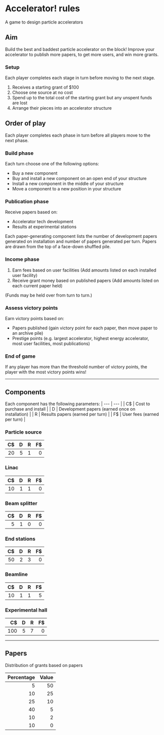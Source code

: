 # Accelerator! rules
A game to design particle accelerators

## Aim
Build the best and baddest particle accelerator on the block! Improve your accelerator to publish more papers, to get more users, and win more grants. 

### Setup
Each player completes each stage in turn before moving to the next stage.
1. Receives a starting grant of $100
2. Choose one source at no cost
3. Spend up to the total cost of the starting grant but any unspent funds are lost
4. Arrange their pieces into an accelerator structure

## Order of play
Each player completes each phase in turn before all players move to the next phase.

### Build phase
Each turn choose one of the following options:
* Buy a new component
* Buy and install a new component on an open end of your structure 
* Install a new component in the middle of your structure
* Move a component to a new position in your structure

### Publication phase
Receive papers based on:
* Accelerator tech development
* Results at experimental stations

Each paper-generating component lists the number of development papers generated on installation and number of papers generated per turn. Papers are drawn from the top of a face-down shuffled pile.

### Income phase
1. Earn fees based on user facilities (Add amounts listed on each installed user facility)
2. Receive grant money based on published papers (Add amounts listed on each current paper held)

(Funds may be held over from turn to turn.)

### Assess victory points
Earn victory points based on:
* Papers published (gain victory point for each paper, then move paper to an archive pile)
* Prestige points (e.g. largest accelerator, highest energy accelerator, most user facilities, most publications)

### End of game
If any player has more than the threshold number of victory points, the player with the most victory points wins!

---

## Components
Each component has the following parameters:
| --- | --- |
| C$ | Cost to purchase and install |
| D | Development papers (earned once on installation) |
| R | Results papers (earned per turn) |
| F$ | User fees (earned per turn) |

### Particle source
| C$ | D | R | F$ |
| --: | --: | --: | --: |
| 20 | 5 | 1 | 0 |

### Linac
| C$ | D | R | F$ |
| --: | --: | --: | --: |
| 10 | 1 | 1 | 0 |

### Beam splitter
| C$ | D | R | F$ |
| --: | --: | --: | --: |
| 5 | 1 | 0 | 0 |

### End stations
| C$ | D | R | F$ |
| --: | --: | --: | --: |
| 50 | 2 | 3 | 0 |

### Beamline
| C$ | D | R | F$ |
| --: | --: | --: | --: |
| 10 | 1 | 1 | 5 |

### Experimental hall
| C$ | D | R | F$ |
| --: | --: | --: | --: |
| 100 | 5 | 7 | 0 |

---
## Papers

Distribution of grants based on papers

| Percentage | Value |
| ----------: | -------: |
| 5 | 50 |
| 10 | 25 |
| 25 | 10 |
| 40 | 5 |
| 10 | 2 |
| 10 | 0 |
